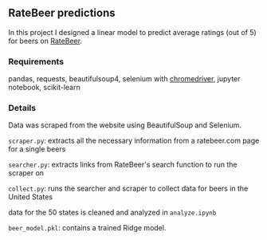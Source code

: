## RateBeer predictions

In this project I designed a linear model to predict average ratings (out of 5) for beers on [RateBeer](https://www.ratebeer.com/).  

### Requirements

pandas, requests, beautifulsoup4, selenium with [chromedriver](https://chromedriver.storage.googleapis.com/index.html?path=2.30/), jupyter notebook, scikit-learn

### Details

Data was scraped from the website using BeautifulSoup and Selenium.

`scraper.py`: extracts all the necessary information from a ratebeer.com page for a single beers

`searcher.py`: extracts links from RateBeer's search function to run the scraper on

`collect.py`: runs the searcher and scraper to collect data for beers in the United States

data for the 50 states is cleaned and  analyzed in `analyze.ipynb`

`beer_model.pkl`: contains a trained Ridge model.
